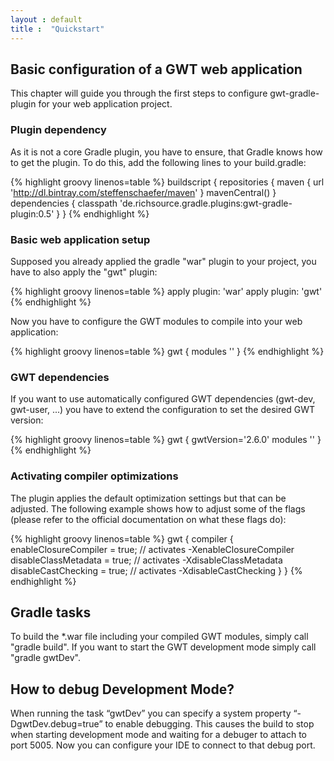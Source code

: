 ```yaml
---
layout : default
title :  "Quickstart"
---
```


## Basic configuration of a GWT web application

This chapter will guide you through the first steps to configure gwt-gradle-plugin for your web application project.

### Plugin dependency

As it is not a core Gradle plugin, you have to ensure, that Gradle knows how to get the plugin. To do this, add the following lines to your build.gradle:

{% highlight groovy linenos=table %}
buildscript {
    repositories {
        maven {
            url 'http://dl.bintray.com/steffenschaefer/maven'
        }
        mavenCentral()
    }
    dependencies {
        classpath 'de.richsource.gradle.plugins:gwt-gradle-plugin:0.5'
    }
}
{% endhighlight %}

### Basic web application setup

Supposed you already applied the gradle "war" plugin to your project, you have to also apply the "gwt" plugin:

{% highlight groovy linenos=table %}
apply plugin: 'war'
apply plugin: 'gwt'
{% endhighlight %}

Now you have to configure the GWT modules to compile into your web application:

{% highlight groovy linenos=table %}
gwt {
    modules '<YOUR-GWT-MODULE>'
}
{% endhighlight %}

### GWT dependencies
    
If you want to use automatically configured GWT dependencies (gwt-dev, gwt-user, ...) you have to extend the configuration to set the desired GWT version:

{% highlight groovy linenos=table %}
gwt {
    gwtVersion='2.6.0'
    modules '<YOUR-GWT-MODULE>'
}
{% endhighlight %}

### Activating compiler optimizations

The plugin applies the default optimization settings but that can be adjusted. The following example shows how to adjust some of the flags (please refer to the official documentation on what these flags do):

{% highlight groovy linenos=table %}
gwt {
    compiler {
        enableClosureCompiler = true; // activates -XenableClosureCompiler
        disableClassMetadata = true; // activates -XdisableClassMetadata
        disableCastChecking = true; // activates -XdisableCastChecking
    }
}
{% endhighlight %}


## Gradle tasks

To build the *.war file including your compiled GWT modules, simply call "gradle build".
If you want to start the GWT development mode simply call "gradle gwtDev".

## How to debug Development Mode?

When running the task “gwtDev” you can specify a system property “-DgwtDev.debug=true” to enable debugging. This causes the build to stop when starting development mode and waiting for a debuger to attach to port 5005.
Now you can configure your IDE to connect to that debug port.